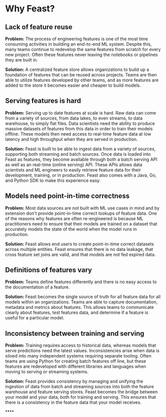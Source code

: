 # Why Feast?

## Lack of feature reuse

**Problem:** The process of engineering features is one of the most time consuming activities in building an end-to-end ML system. Despite this, many teams continue to redevelop the same features from scratch for every new project. Often these features never leaving the notebooks or pipelines they are built in.

**Solution:**  A centralized feature store allows organizations to build up a foundation of features that can be reused across projects. Teams are then able to utilize features developed by other teams, and as more features are added to the store it becomes easier and cheaper to build models.

## Serving features is hard

**Problem:** Serving up to date features at scale is hard. Raw data can come from a variety of sources, from data lakes, to even streams, to data warehouse, to simply flat files. Data scientists need the ability to produce massive datasets of features from this data in order to train their models offline. These models then need access to real-time feature data at low latency and high throughput when they are served in production. 

**Solution:** Feast is built to be able to ingest data from a variety of sources, supporting both streaming and batch sources. Once data is loaded into Feast as features, they become available through both a batch serving API as well as an real-time \(online serving\) API. These APIs allows data scientists and ML engineers to easily retrieve feature data for their development, training, or in production. Feast also comes with a Java, Go, and Python SDK to make this experience easy.

## **Models need point-in-time correctness**

**Problem:** Most data sources are not built with ML use cases in mind and by extension don't provide point-in-time correct lookups of feature data. One of the reasons why features are often re-engineered is because ML practitioners need to ensure that their models are trained on a dataset that accurately models the state of the world when the model runs in production.

**Solution:** Feast allows end users to create point-in-time correct datasets across multiple entities. Feast ensures that there is no data leakage, that cross feature set joins are valid, and that models are not fed expired data.

## Definitions of features vary

**Problem:** Teams define features differently and there is no easy access to the documentation of a feature.

**Solution:** Feast becomes the single source of truth for all feature data for all models within an organizations. Teams are able to capture documentation, metadata and metrics about features. This allows teams to communicate clearly about features, test features data, and determine if a feature is useful for a particular model.

## **Inconsistency between training and serving**

**Problem:** Training requires access to historical data, whereas models that serve predictions need the latest values. Inconsistencies arise when data is siloed into many independent systems requiring separate tooling. Often teams are using Python for creating batch features off line, but these features are redeveloped with different libraries and languages when moving to serving or streaming systems.

**Solution:** Feast provides consistency by managing and unifying the ingestion of data from batch and streaming sources into both the feature warehouse and feature serving stores. Feast becomes the bridge between your model and your data, both for training and serving. This ensures that there is a consistency in the feature data that your model receives.

\*\*\*\*

